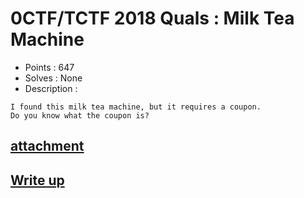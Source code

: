 # 0CTF/TCTF 2018 Quals : Milk Tea Machine

- Points : 647
- Solves : None
- Description :
```
I found this milk tea machine, but it requires a coupon.
Do you know what the coupon is?
```

## [attachment](Milk_Tea_Machine.7z)

## [Write up](writeup.md)
